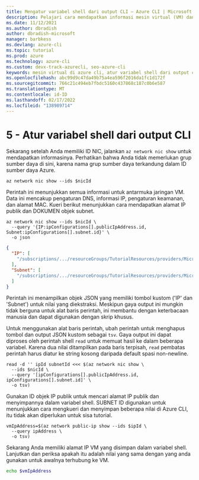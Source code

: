 ```yaml
---
title: Mengatur variabel shell dari output CLI – Azure CLI | Microsoft Dokumen
description: Pelajari cara mendapatkan informasi mesin virtual (VM) dan menyimpan hasil dalam variabel shell Azure CLI.
ms.date: 11/12/2021
ms.author: dbradish
author: dbradish-microsoft
manager: barbkess
ms.devlang: azure-cli
ms.topic: tutorial
ms.prod: azure
ms.technology: azure-cli
ms.custom: devx-track-azurecli, seo-azure-cli
keywords: mesin virtual di azure cli, atur variabel shell dari output cli
ms.openlocfilehash: abc99d9c47da49b75a4ea596f2016da1fc1d172f
ms.sourcegitcommit: 766c21c494eb7fbdc5160c437868c187c0b6e587
ms.translationtype: MT
ms.contentlocale: id-ID
ms.lasthandoff: 02/17/2022
ms.locfileid: "138989714"
---
```

# <a name="5---set-shell-variables-from-cli-output"></a>5 - Atur variabel shell dari output CLI

Sekarang setelah Anda memiliki ID NIC, jalankan `az network nic show` untuk mendapatkan informasinya. Perhatikan bahwa Anda tidak memerlukan grup sumber daya di sini, karena nama grup sumber daya terkandung dalam ID sumber daya Azure.

```azurecli-interactive
az network nic show --ids $nicId
```

Perintah ini menunjukkan semua informasi untuk antarmuka jaringan VM. Data ini mencakup pengaturan DNS, informasi IP, pengaturan keamanan, dan alamat MAC. Kueri berikut menunjukkan cara mendapatkan alamat IP publik dan DOKUMEN objek subnet.

```azurecli-interactive
az network nic show --ids $nicId \
  --query '{IP:ipConfigurations[].publicIpAddress.id, Subnet:ipConfigurations[].subnet.id}' \
  -o json
```

```json
{
  "IP": [
    "/subscriptions/.../resourceGroups/TutorialResources/providers/Microsoft.Network/publicIPAddresses/TutorialVM1PublicIP"
  ],
  "Subnet": [
    "/subscriptions/.../resourceGroups/TutorialResources/providers/Microsoft.Network/virtualNetworks/TutorialVM1VNET/subnets/TutorialVM1Subnet"
  ]
}
```

Perintah ini menampilkan objek JSON yang memiliki tombol kustom ('IP' dan 'Subnet') untuk nilai yang diekstraksi. Meskipun gaya output ini mungkin tidak berguna untuk alat baris perintah, ini membantu dengan keterbacaan manusia dan dapat digunakan dengan skrip khusus.

Untuk menggunakan alat baris perintah, ubah perintah untuk menghapus tombol dan output JSON kustom sebagai `tsv`. Gaya output ini dapat diproses oleh perintah shell `read` untuk memuat hasil ke dalam beberapa variabel. Karena dua nilai ditampilkan pada baris terpisah, `read` pembatas perintah harus diatur ke string kosong daripada default spasi non-newline.

```azurecli
read -d '' ipId subnetId <<< $(az network nic show \
  --ids $nicId \
  --query '[ipConfigurations[].publicIpAddress.id, ipConfigurations[].subnet.id]' \
  -o tsv)
```

Gunakan ID objek IP publik untuk mencari alamat IP publik dan menyimpannya dalam variabel shell. SUBNET ID digunakan untuk menunjukkan cara mengkueri dan menyimpan beberapa nilai di Azure CLI, itu tidak akan diperlukan untuk sisa tutorial.

```azurecli
vmIpAddress=$(az network public-ip show --ids $ipId \
  --query ipAddress \
  -o tsv)
```

Sekarang Anda memiliki alamat IP VM yang disimpan dalam variabel shell. Lanjutkan dan periksa apakah itu adalah nilai yang sama dengan yang anda gunakan untuk awalnya terhubung ke VM.

```bash
echo $vmIpAddress
```
